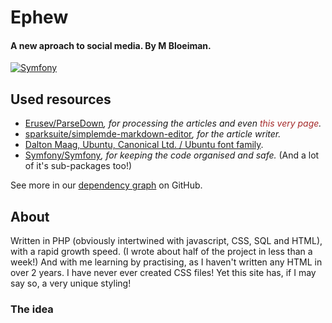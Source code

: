 # Ephew
#### A new aproach to social media. By M Bloeiman.
[![Symfony](https://github.com/mar-on-github/Ephew/actions/workflows/symfony.yml/badge.svg)](https://github.com/mar-on-github/Ephew/actions/workflows/symfony.yml)

## Used resources
- [Erusev/ParseDown](https://parsedown.org/)_, for processing the articles and even <font color="brown">this very page</font>._
- [sparksuite/simplemde-markdown-editor](https://github.com/sparksuite/simplemde-markdown-editor)_, for the article writer._
- [Dalton Maag, Ubuntu, Canonical Ltd. / Ubuntu font family](https://design.ubuntu.com/font/).
- [Symfony/Symfony](https://github.com/symfony/symfony)_, for keeping the code organised and safe._ (And a lot of it's sub-packages too!)

See more in our [dependency graph](https://github.com/Ephew-org/Ephew/network/dependencies) on GitHub.

## About

Written in PHP (obviously intertwined with javascript, CSS, SQL and HTML), with a rapid growth speed. (I wrote about half of the project in less than a week!) And with me learning by practising, as I haven't written any HTML in over 2 years.
I have never ever created CSS files! Yet this site has, if I may say so, a very unique styling!
### The idea
